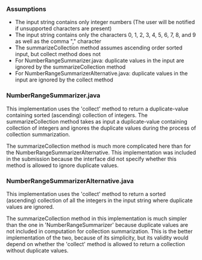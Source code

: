 ### Assumptions
- The input string contains only integer numbers (The user will be notified if unsupported characters are present)
- The input string contains only the characters 0, 1, 2, 3, 4, 5, 6, 7, 8, and 9 as well as the comma "," character
- The summarizeCollection method assumes ascending order sorted input, but collect method does not
- For NumberRangeSummarizer.java: duplicate values in the input are ignored by the summarizeCollection method
- For NumberRangeSummarizerAlternative.java: duplicate values in the input are ignored by the collect method

### NumberRangeSummarizer.java
This implementation uses the 'collect' method to return a duplicate-value containing sorted (ascending) collection of integers. 
The summarizeCollection method takes as input a duplicate-value containing collection of integers and ignores the duplicate values
during the process of collection summarization.

The summarizeCollection method is much more complicated here than for the NumberRangeSummarizerAlternative. This implementation was included 
in the submission because the interface did not specify whether this method is allowed to ignore duplicate values.

### NumberRangeSummarizerAlternative.java
This implementation uses the 'collect' method to return a sorted (ascending) collection of all the integers in the input string where 
duplicate values are ignored.

The summarizeCollection method in this implementation is much simpler than the one in 'NumberRangeSummarizer' because duplicate values
are not included in computation for collection summarization. This is the better implementation of the two, because of its simplicity, 
but its validity would depend on whether the 'collect' method is allowed to return a collection without duplicate values. 
